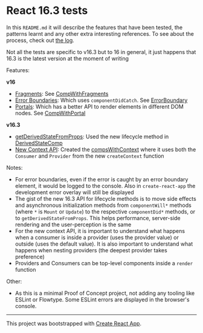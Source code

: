 # React 16.3 tests

In this `README.md` it will describe the features that have been tested, the patterns learnt and any other extra interesting references. To see about the process, check out [the log](./log.md).

Not all the tests are specific to v16.3 but to 16 in general, it just happens that 16.3 is the latest version at the moment of writing 

Features:

**v16**

- [Fragments](https://reactjs.org/docs/fragments.html): See [CompWithFragments](./src/CompWithFragments.js)
- [Error Boundaries](https://reactjs.org/blog/2017/07/26/error-handling-in-react-16.html): Which uses `componentDidCatch`. See [ErrorBoundary](./src/ErrorBoundary.js)
- [Portals](https://reactjs.org/docs/portals.html): Which has a better API to render elements in different DOM nodes. See [CompWithPortal](./src/CompWithPortal.js)

**v16.3**

- [getDerivedStateFromProps](https://reactjs.org/blog/2018/03/27/update-on-async-rendering.html#new-lifecycle-getderivedstatefromprops): Used the new lifecycle method in [DerivedStateComp](./src/DerivedStateComp.js)
- [New Context API](https://reactjs.org/docs/context.html): Created the [compsWithContext](./src/compsWithContext.js) where it uses both the `Consumer` and `Provider` from the new `createContext` function

Notes:

- For error boundaries, even if the error is caught by an error boundary element, it would be logged to the console. Also in `create-react-app` the development error overlay will still be displayed
- The gist of the new 16.3 API for lifecycle methods is to move side effects and asynchronous initialization methods from `componentWill*` methods (where `*` is `Mount` or `Update`) to the respective `componentDid*` methods, or to `getDerivedStateFromProps`. This helps performance, server-side rendering and the user-perception is the same
- For the new context API, it is important to understand what happens when a consumer is inside a provider (uses the provider value) or outside (uses the default value). It is also important to understand what happens when nesting providers (the deepest provider takes preference)
- Providers and Consumers can be top-level components inside a `render` function

Other:

- As this is a minimal Proof of Concept project, not adding any tooling like ESLint or Flowtype. Some ESLint errors are displayed in the browser's console.

---

This project was bootstrapped with [Create React App](https://github.com/facebookincubator/create-react-app).

